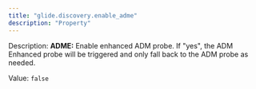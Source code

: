 ```yaml
---
title: "glide.discovery.enable_adme"
description: "Property"
---
```


Description: <b>ADME:</b> Enable enhanced ADM probe.  If "yes", the ADM Enhanced probe will be triggered and only fall back to the ADM probe as needed.

Value: `false`